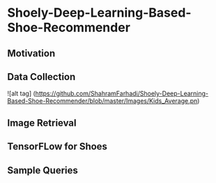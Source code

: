 # Shoely-Deep-Learning-Based-Shoe-Recommender
## Motivation

## Data Collection
![alt tag] (https://github.com/ShahramFarhadi/Shoely-Deep-Learning-Based-Shoe-Recommender/blob/master/Images/Kids_Average.pn)
## Image Retrieval
## TensorFLow for Shoes
## Sample Queries
